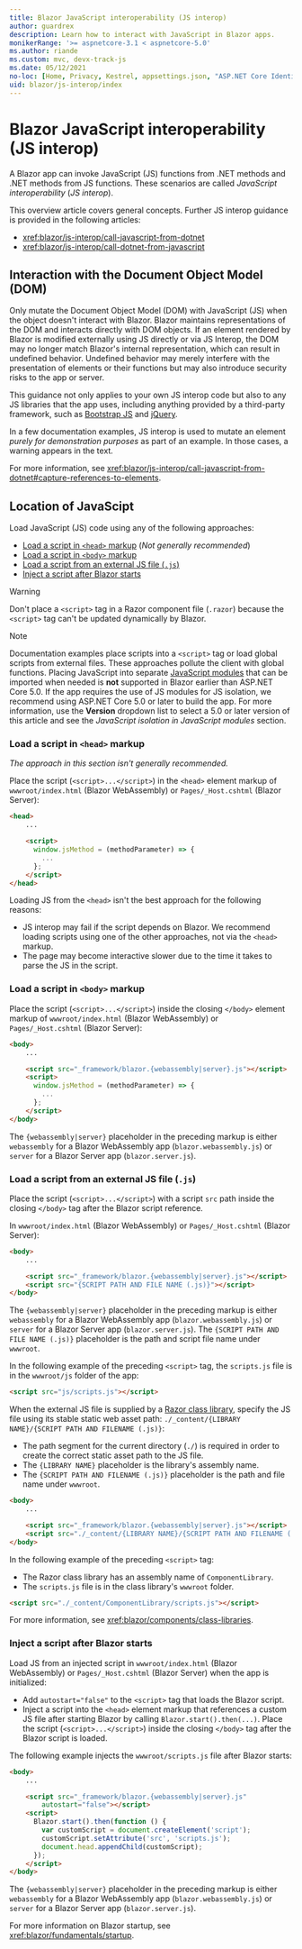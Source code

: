 ```yaml
---
title: Blazor JavaScript interoperability (JS interop)
author: guardrex
description: Learn how to interact with JavaScript in Blazor apps.
monikerRange: '>= aspnetcore-3.1 < aspnetcore-5.0'
ms.author: riande
ms.custom: mvc, devx-track-js 
ms.date: 05/12/2021
no-loc: [Home, Privacy, Kestrel, appsettings.json, "ASP.NET Core Identity", cookie, Cookie, Blazor, "Blazor Server", "Blazor WebAssembly", "Identity", "Let's Encrypt", Razor, SignalR, JS, Promise]
uid: blazor/js-interop/index
---
```

# Blazor JavaScript interoperability (JS interop)

A Blazor app can invoke JavaScript (JS) functions from .NET methods and .NET methods from JS functions. These scenarios are called *JavaScript interoperability* (*JS interop*).

This overview article covers general concepts. Further JS interop guidance is provided in the following articles:

* <xref:blazor/js-interop/call-javascript-from-dotnet>
* <xref:blazor/js-interop/call-dotnet-from-javascript>

## Interaction with the Document Object Model (DOM)

Only mutate the Document Object Model (DOM) with JavaScript (JS) when the object doesn't interact with Blazor. Blazor maintains representations of the DOM and interacts directly with DOM objects. If an element rendered by Blazor is modified externally using JS directly or via JS Interop, the DOM may no longer match Blazor's internal representation, which can result in undefined behavior. Undefined behavior may merely interfere with the presentation of elements or their functions but may also introduce security risks to the app or server.

This guidance not only applies to your own JS interop code but also to any JS libraries that the app uses, including anything provided by a third-party framework, such as [Bootstrap JS](https://getbootstrap.com/) and [jQuery](https://jquery.com/).

In a few documentation examples, JS interop is used to mutate an element *purely for demonstration purposes* as part of an example. In those cases, a warning appears in the text.

For more information, see <xref:blazor/js-interop/call-javascript-from-dotnet#capture-references-to-elements>.

## Location of JavaScipt

Load JavaScript (JS) code using any of the following approaches:

* [Load a script in `<head>` markup](#load-a-script-in-head-markup) (*Not generally recommended*)
* [Load a script in `<body>` markup](#load-a-script-in-body-markup)
* [Load a script from an external JS file (`.js`)](#load-a-script-from-an-external-js-file-js)
* [Inject a script after Blazor starts](#inject-a-script-after-blazor-starts)

> [!WARNING]
> Don't place a `<script>` tag in a Razor component file (`.razor`) because the `<script>` tag can't be updated dynamically by Blazor.

> [!NOTE]
> Documentation examples place scripts into a `<script>` tag or load global scripts from external files. These approaches pollute the client with global functions. Placing JavaScript into separate [JavaScript modules](https://developer.mozilla.org/docs/Web/JavaScript/Guide/Modules) that can be imported when needed is **not** supported in Blazor earlier than ASP.NET Core 5.0. If the app requires the use of JS modules for JS isolation, we recommend using ASP.NET Core 5.0 or later to build the app. For more information, use the **Version** dropdown list to select a 5.0 or later version of this article and see the *JavaScript isolation in JavaScript modules* section.

### Load a script in `<head>` markup

*The approach in this section isn't generally recommended.*

Place the script  (`<script>...</script>`) in the `<head>` element markup of `wwwroot/index.html` (Blazor WebAssembly) or `Pages/_Host.cshtml` (Blazor Server):

```html
<head>
    ...

    <script>
      window.jsMethod = (methodParameter) => {
        ...
      };
    </script>
</head>
```

Loading JS from the `<head>` isn't the best approach for the following reasons:

* JS interop may fail if the script depends on Blazor. We recommend loading scripts using one of the other approaches, not via the `<head>` markup.
* The page may become interactive slower due to the time it takes to parse the JS in the script.

### Load a script in `<body>` markup

Place the script  (`<script>...</script>`) inside the closing `</body>` element markup of `wwwroot/index.html` (Blazor WebAssembly) or `Pages/_Host.cshtml` (Blazor Server):

```html
<body>
    ...

    <script src="_framework/blazor.{webassembly|server}.js"></script>
    <script>
      window.jsMethod = (methodParameter) => {
        ...
      };
    </script>
</body>
```

The `{webassembly|server}` placeholder in the preceding markup is either `webassembly` for a Blazor WebAssembly app (`blazor.webassembly.js`) or `server` for a Blazor Server app (`blazor.server.js`).

### Load a script from an external JS file (`.js`)

Place the script  (`<script>...</script>`) with a script `src` path inside the closing `</body>` tag after the Blazor script reference.

In `wwwroot/index.html` (Blazor WebAssembly) or `Pages/_Host.cshtml` (Blazor Server):

```html
<body>
    ...

    <script src="_framework/blazor.{webassembly|server}.js"></script>
    <script src="{SCRIPT PATH AND FILE NAME (.js)}"></script>
</body>
```

The `{webassembly|server}` placeholder in the preceding markup is either `webassembly` for a Blazor WebAssembly app (`blazor.webassembly.js`) or `server` for a Blazor Server app (`blazor.server.js`). The `{SCRIPT PATH AND FILE NAME (.js)}` placeholder is the path and script file name under `wwwroot`.

In the following example of the preceding `<script>` tag, the `scripts.js` file is in the `wwwroot/js` folder of the app:

```html
<script src="js/scripts.js"></script>
```

When the external JS file is supplied by a [Razor class library](xref:blazor/components/class-libraries), specify the JS file using its stable static web asset path: `./_content/{LIBRARY NAME}/{SCRIPT PATH AND FILENAME (.js)}`:

* The path segment for the current directory (`./`) is required in order to create the correct static asset path to the JS file.
* The `{LIBRARY NAME}` placeholder is the library's assembly name.
* The `{SCRIPT PATH AND FILENAME (.js)}` placeholder is the path and file name under `wwwroot`.

```html
<body>
    ...

    <script src="_framework/blazor.{webassembly|server}.js"></script>
    <script src="./_content/{LIBRARY NAME}/{SCRIPT PATH AND FILENAME (.js)}"></script>
</body>
```

In the following example of the preceding `<script>` tag:

* The Razor class library has an assembly name of `ComponentLibrary`.
* The `scripts.js` file is in the class library's `wwwroot` folder.

```html
<script src="./_content/ComponentLibrary/scripts.js"></script>
```

For more information, see <xref:blazor/components/class-libraries>.

### Inject a script after Blazor starts

Load JS from an injected script in `wwwroot/index.html` (Blazor WebAssembly) or `Pages/_Host.cshtml` (Blazor Server) when the app is initialized:

* Add `autostart="false"` to the `<script>` tag that loads the Blazor script.
* Inject a script into the `<head>` element markup that references a custom JS file after starting Blazor by calling `Blazor.start().then(...)`. Place the script (`<script>...</script>`) inside the closing `</body>` tag after the Blazor script is loaded.

The following example injects the `wwwroot/scripts.js` file after Blazor starts:

```html
<body>
    ...

    <script src="_framework/blazor.{webassembly|server}.js" 
        autostart="false"></script>
    <script>
      Blazor.start().then(function () {
        var customScript = document.createElement('script');
        customScript.setAttribute('src', 'scripts.js');
        document.head.appendChild(customScript);
      });
    </script>
</body>
```

The `{webassembly|server}` placeholder in the preceding markup is either `webassembly` for a Blazor WebAssembly app (`blazor.webassembly.js`) or `server` for a Blazor Server app (`blazor.server.js`).

For more information on Blazor startup, see <xref:blazor/fundamentals/startup>.
